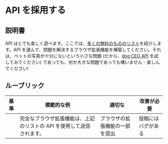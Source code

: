 # API を採用する

## 説明書

API はとても楽しく遊べます。ここでは、[多くの無料のもののリスト](https://github.com/public-apis/public-apis)を紹介します。API を選んで、問題を解決するブラウザ拡張機能を構築してください。それは、ペットの写真が十分にないという小さな問題 (だから、[dog CEO API](https://dog.ceo/dog-api/) を試してみてください) であっても、何か大きな問題であっても構いません - 楽しんでください!

## ルーブリック

| 基準 | 模範的な例                                                            | 適切な                         | 改善が必要         |
| ---- | --------------------------------------------------------------------- | ------------------------------ | ------------------ |
|      | 完全なブラウザ拡張機能は、上記のリストの API を使用して送信されます。 | ブラウザの拡張機能の一部を提出 | 投稿にはバグがある |
